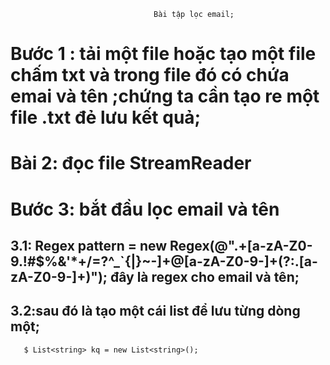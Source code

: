                                     Bài tập lọc email;


# Bước 1 : tải một file hoặc tạo một file chấm txt và trong file đó có chứa  emai và tên ;chứng ta cần tạo re một file .txt đẻ lưu kết quả;


# Bài 2: đọc file StreamReader


# Bước 3: bắt đầu lọc email và tên
## 3.1: Regex pattern = new Regex(@".+[a-zA-Z0-9.!#$%&'*+/=?^_`{|}~-]+@[a-zA-Z0-9-]+(?:\.[a-zA-Z0-9-]+)"); đây là regex cho email và tên;
## 3.2:sau đó là tạo một cái list để lưu từng dòng một;
       $ List<string> kq = new List<string>(); 


